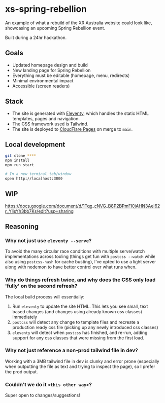 # xs-spring-rebellion

An example of what a rebuild of the XR Australia website could look like, showcasing an upcoming Spring Rebellion event.

Built during a 24hr hackathon.

## Goals

- Updated homepage design and build
- New landing page for Spring Rebellion
- Everything must be editable (homepage, menu, redirects)
- Minimal environmental impact
- Accessible (screen readers)

## Stack

- The site is generated with [Eleventy](https://www.11ty.dev/), which handles the static HTML templates, pages and navigation.
- The CSS framework used is [Tailwind](https://tailwindcss.com/).
- The site is deployed to [CloudFlare Pages](https://pages.cloudflare.com/) on merge to `main`.

## Local development

```sh
git clone ****
npm install
npm run start

# In a new terminal tab/window
open http://localhost:3000
```

## WIP
https://docs.google.com/document/d/1Tqg_cNVG_B8P2BPmFI0jAHN3AeI62r_YlisYh3bb7Ks/edit?usp=sharing

## Reasoning

### Why not just use `eleventy --serve`?

To avoid the many circular race conditions with multiple serve/watch implementations across tooling (things get fun with `postcss --watch` while also using `postcss-hash` for cache busting), I've opted to use a light server along with nodemon to have better control over what runs when.

### Why do things refresh twice, and why does the CSS only load 'fully' on the second refresh?

The local build process will essentially:

1. Run `eleventy` to update the site HTML. This lets you see small, text based changes (and changes using already known css classes) immediately
2. `postcss` will detect any change to template files and recreate a production ready css file (picking up any newly introduced css classes)
3. `eleventy` will detect when `postcss` has finished, and re-run, adding support for any css classes that were missing from the first load.

### Why not just reference a non-prod tailwind file in dev?

Working with a 3MB tailwind file in dev is clunky and error prone (especially when outputting the file as text and trying to inspect the page), so I prefer the prod output.

### Couldn't we do it `<this other way>`?

Super open to changes/suggestions!
